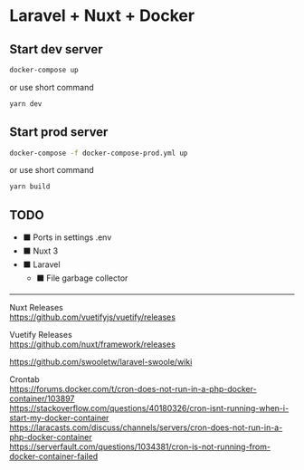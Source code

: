 # Laravel + Nuxt + Docker
## Start dev server
```bash
docker-compose up
```

or use short command
```bash
yarn dev
```

## Start prod server
```bash
docker-compose -f docker-compose-prod.yml up
```

or use short command
```bash
yarn build
```

## TODO
- ⬛ Ports in settings .env
- ⬛ Nuxt 3
- ⬛ Laravel
  - ⬛ File garbage collector

<hr />

Nuxt Releases <br />
https://github.com/vuetifyjs/vuetify/releases

Vuetify Releases <br />
https://github.com/nuxt/framework/releases

https://github.com/swooletw/laravel-swoole/wiki <br>

Crontab <br />
https://forums.docker.com/t/cron-does-not-run-in-a-php-docker-container/103897 <br />
https://stackoverflow.com/questions/40180326/cron-isnt-running-when-i-start-my-docker-container <br />
https://laracasts.com/discuss/channels/servers/cron-does-not-run-in-a-php-docker-container <br />
https://serverfault.com/questions/1034381/cron-is-not-running-from-docker-container-failed <br />